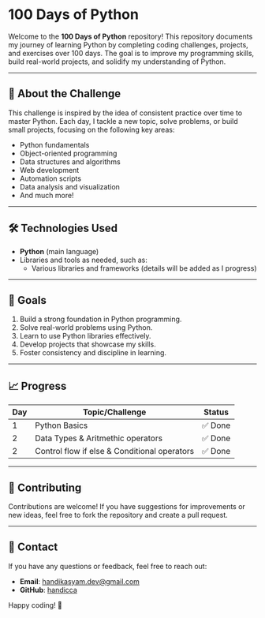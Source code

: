 # 100 Days of Python

Welcome to the **100 Days of Python** repository! This repository documents my journey of learning Python by completing coding challenges, projects, and exercises over 100 days. The goal is to improve my programming skills, build real-world projects, and solidify my understanding of Python.

---

## 🚀 About the Challenge

This challenge is inspired by the idea of consistent practice over time to master Python. Each day, I tackle a new topic, solve problems, or build small projects, focusing on the following key areas:

- Python fundamentals
- Object-oriented programming
- Data structures and algorithms
- Web development
- Automation scripts
- Data analysis and visualization
- And much more!

---

## 🛠 Technologies Used

- **Python** (main language)
- Libraries and tools as needed, such as:
  - Various libraries and frameworks (details will be added as I progress)

---

## 🌟 Goals

1. Build a strong foundation in Python programming.
2. Solve real-world problems using Python.
3. Learn to use Python libraries effectively.
4. Develop projects that showcase my skills.
5. Foster consistency and discipline in learning.

---

## 📈 Progress

| Day | Topic/Challenge                              | Status  |
| --- | -------------------------------------------- | ------- |
| 1   | Python Basics                                | ✅ Done |
| 2   | Data Types & Aritmethic operators            | ✅ Done |
| 2   | Control flow if else & Conditional operators | ✅ Done |

---

## 🤝 Contributing

Contributions are welcome! If you have suggestions for improvements or new ideas, feel free to fork the repository and create a pull request.

---

## 📧 Contact

If you have any questions or feedback, feel free to reach out:

- **Email**: handikasyam.dev@gmail.com
- **GitHub**: [handicca](https://github.com/handicca)

Happy coding! 🎉
